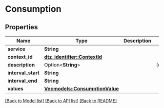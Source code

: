 # Consumption

## Properties

Name | Type | Description | Notes
------------ | ------------- | ------------- | -------------
**service** | **String** |  | 
**context_id** | [**dtz_identifier::ContextId**](dtz_identifier::ContextId.md) |  | 
**description** | Option<**String**> |  | [optional]
**interval_start** | **String** |  | 
**interval_end** | **String** |  | 
**values** | [**Vec<models::ConsumptionValue>**](ConsumptionValue.md) |  | 

[[Back to Model list]](../README.md#documentation-for-models) [[Back to API list]](../README.md#documentation-for-api-endpoints) [[Back to README]](../README.md)



